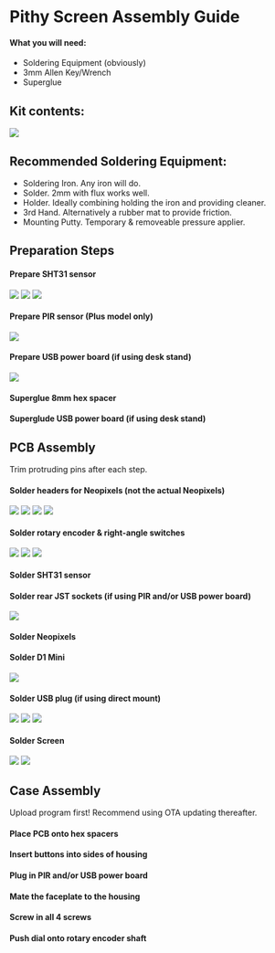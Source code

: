 # Pithy Screen Assembly Guide

#### What you will need:
* Soldering Equipment (obviously)
* 3mm Allen Key/Wrench
* Superglue

## Kit contents:
<img src="https://raw.githubusercontent.com//ioios-io/assembly/main/assets/S%20All.jpeg">

## Recommended Soldering Equipment:
* Soldering Iron. Any iron will do.
* Solder. 2mm with flux works well.
* Holder. Ideally combining holding the iron and providing cleaner.
* 3rd Hand. Alternatively a rubber mat to provide friction.
* Mounting Putty. Temporary & removeable pressure applier.

## Preparation Steps
#### Prepare SHT31 sensor
<img src="https://raw.githubusercontent.com//ioios-io/assembly/main/assets/C%20SHT%201.jpeg">
<img src="https://raw.githubusercontent.com//ioios-io/assembly/main/assets/C%20SHT%202.jpeg">
<img src="https://raw.githubusercontent.com//ioios-io/assembly/main/assets/C%20SHT%203.jpeg">

#### Prepare PIR sensor (Plus model only)
<img src="https://raw.githubusercontent.com//ioios-io/assembly/main/assets/C%20PIR%201.jpeg">

#### Prepare USB power board (if using desk stand)
<img src="https://raw.githubusercontent.com//ioios-io/assembly/main/assets/C%20Micro%201.jpeg">

#### Superglue 8mm hex spacer
#### Superglude USB power board (if using desk stand)

## PCB Assembly
Trim protruding pins after each step.

#### Solder headers for Neopixels (not the actual Neopixels)
<img src="https://raw.githubusercontent.com//ioios-io/assembly/main/assets/S%20Neopixel%201.jpeg">
<img src="https://raw.githubusercontent.com//ioios-io/assembly/main/assets/S%20Neopixel%202.jpeg">
<img src="https://raw.githubusercontent.com//ioios-io/assembly/main/assets/S%20Neopixel%203.jpeg">
<img src="https://raw.githubusercontent.com//ioios-io/assembly/main/assets/S%20Neopixel%204.jpeg">

#### Solder rotary encoder & right-angle switches
<img src="https://raw.githubusercontent.com//ioios-io/assembly/main/assets/S%20Basics%201.jpeg">
<img src="https://raw.githubusercontent.com//ioios-io/assembly/main/assets/S%20Basics%202.jpeg">
<img src="https://raw.githubusercontent.com//ioios-io/assembly/main/assets/S%20Basics%203.jpeg">

#### Solder SHT31 sensor
#### Solder rear JST sockets (if using PIR and/or USB power board)
<img src="https://raw.githubusercontent.com//ioios-io/assembly/main/assets/S%20JST%201.jpeg">

#### Solder Neopixels
#### Solder D1 Mini
<img src="https://raw.githubusercontent.com//ioios-io/assembly/main/assets/S%20D1%201.jpeg">

#### Solder USB plug (if using direct mount)
<img src="https://raw.githubusercontent.com//ioios-io/assembly/main/assets/S%20USB%201.jpeg">
<img src="https://raw.githubusercontent.com//ioios-io/assembly/main/assets/S%20USB%202.jpeg">
<img src="https://raw.githubusercontent.com//ioios-io/assembly/main/assets/S%20USB%203.jpeg">

#### Solder Screen
<img src="https://raw.githubusercontent.com//ioios-io/assembly/main/assets/S%20Screen%201.jpeg">
<img src="https://raw.githubusercontent.com//ioios-io/assembly/main/assets/S%20Screen%202.jpeg">

## Case Assembly
Upload program first! Recommend using OTA updating thereafter.

#### Place PCB onto hex spacers
#### Insert buttons into sides of housing
#### Plug in PIR and/or USB power board
#### Mate the faceplate to the housing
#### Screw in all 4 screws
#### Push dial onto rotary encoder shaft